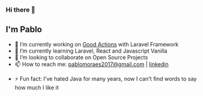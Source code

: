 ### Hi there 👋
## I'm Pablo

<!--
**pablo-moraes/pablo-moraes** is a ✨ _special_ ✨ repository because its `README.md` (this file) appears on your GitHub profile.

Here are some ideas to get you started:
-->
- 🔭 I’m currently working on [Good Actions](https://github.com/pablo-moraes/good-actions) with Laravel Framework
- 🌱 I’m currently learning Laravel, React and Javascript Vanilla
- 👯 I’m looking to collaborate on Open Source Projects
- 📫 How to reach me: pablomoraes2017@gmail.com | [linkedin](https://linkedin.com/in/pablo-moraes001/)
<!-- 😄 Pronouns: ... -->
- ⚡ Fun fact: I've hated Java for many years, now I can't find words to say how much I like it
